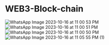 # WEB3-Block-chain
![WhatsApp Image 2023-10-16 at 11 00 53 PM](https://github.com/krunalbhongade/WEB3-Block-chain/assets/126875304/3e4748f3-e71b-475f-815e-b017e7fa5595)
![WhatsApp Image 2023-10-16 at 11 00 51 PM](https://github.com/krunalbhongade/WEB3-Block-chain/assets/126875304/7a63c885-5551-4c0c-9a53-9042ab0acbff)
![WhatsApp Image 2023-10-16 at 11 00 50 PM](https://github.com/krunalbhongade/WEB3-Block-chain/assets/126875304/54db6e83-1992-4146-a9c9-8564c090038f)
![WhatsApp Image 2023-10-16 at 11 05 55 PM (1)](https://github.com/krunalbhongade/WEB3-Block-chain/assets/126875304/a0349965-566f-414a-97cc-c7de1530d0b5)
